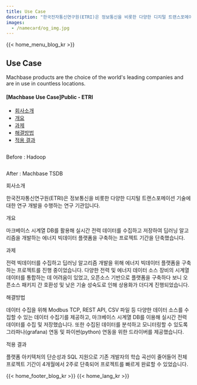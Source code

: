 ```yaml
---
title: Use Case
description: "한국전자통신연구원(ETRI)은 정보통신을 비롯한 다양한 디지털 트랜스포메이션 기술에 대한 연구 개발을 수행하는 연구 기관입니다."
images:
  - /namecard/og_img.jpg
---
```


<head>
  <meta charset="UTF-8" />
  <meta name="viewport" content="width=device-width, initial-scale=1.0" />
  <link rel="stylesheet" type="text/css" href="../../css/common.css" />
  <link rel="stylesheet" type="text/css" href="../../css/style.css" />
</head>
{{< home_menu_blog_kr >}}
<section class="usecase_section0">
  <div>
    <h2 class="sub_page_title">Use Case</h2>
    <p class="sub_page_titletext">
      Machbase products are the choice of the world's leading companies and are
      in use in countless locations.
    </p>
  </div>
</section>
<section>
  <div class="tech-inner">
    <section>
      <div class="tech-inner">
        <h4 class="blog-title">[Machbase Use Case]Public - ETRI</h4>
        <ul class="tech-list-ul">
          <a href="#anchor1">
            <li class="tech-list-li" id="tech-list-li">회사소개</li></a
          >
          <a href="#anchor2">
            <li class="tech-list-li" id="tech-list-li">개요</li></a
          >
          <a href="#anchor3">
            <li class="tech-list-li" id="tech-list-li">과제</li>
          </a>
          <a href="#anchor4">
            <li class="tech-list-li" id="tech-list-li">해결방법</li></a
          >
          <a href="#anchor5">
            <li class="tech-list-li" id="tech-list-li">적용 결과</li>
          </a>
        </ul>
        <div class="tech-contents">
          <div>
            <div class="tech-img-wrap">
              <img class="tech-img" src="../../img/usecase_etri1.png" alt="" />
            </div>
            <p class="tech-contents-link-text">Before : Hadoop</p>
            <div class="tech-img-wrap">
              <img class="tech-img" src="../../img/usecase_etri2.png" alt="" />
            </div>
            <p class="tech-contents-link-text">After : Machbase TSDB</p>
            <p class="tech-title" id="anchor1">회사소개</p>
            <p class="tech-contents-text">
              한국전자통신연구원(ETRI)은 정보통신을 비롯한 다양한 디지털
              트랜스포메이션 기술에 대한 연구 개발을 수행하는 연구 기관입니다.
            </p>
            <p class="tech-title" id="anchor2">개요</p>
            <p class="tech-contents-text">
              마크베이스 시계열 DB를 활용해 실시간 전력 데이터를 수집하고
              저장하여 딥러닝 알고리즘을 개발하는 에너지 빅데이터 플랫폼을
              구축하는 프로젝트 기간을 단축했습니다.
            </p>
            <p class="tech-title" id="anchor3">과제</p>
            <p class="tech-contents-text">
              전력 빅데이터를 수집하고 딥러닝 알고리즘 개발을 위해 에너지
              빅데이터 플랫폼을 구축하는 프로젝트를 진행 중이었습니다. 다양한
              전력 및 에너지 데이터 소스 장비의 시계열 데이터를 통합하는 데
              어려움이 있었고, 오픈소스 기반으로 플랫폼을 구축하다 보니 오픈소스
              패키지 간 호환성 및 낮은 기술 성숙도로 인해 상용화가 더디게
              진행되었습니다.
            </p>
            <p class="tech-title" id="anchor4">해결방법</p>
            <p class="tech-contents-text">
              데이터 수집을 위해 Modbus TCP, REST API, CSV 파일 등 다양한 데이터
              소스를 수집할 수 있는 데이터 수집기를 제공하고, 마크베이스 시계열
              DB를 이용해 실시간 전력 데이터를 수집 및 저장했습니다. 또한 수집된
              데이터를 분석하고 모니터링할 수 있도록 그라파나(grafana) 연동 및
              파이썬(python) 연동을 위한 드라이버를 제공했습니다.
            </p>
            <p class="tech-title" id="anchor5">적용 결과</p>
            <p class="tech-contents-text">
              플랫폼 아키텍처의 단순성과 SQL 지원으로 기존 개발자의 학습 곡선이
              줄어들어 전체 프로젝트 기간이 4개월에서 2주로 단축되어 프로젝트를
              빠르게 완료할 수 있었습니다.
            </p>
          </div>
        </div>
      </div>
    </section>
  </div>
</section>
{{< home_footer_blog_kr >}}
{{< home_lang_kr >}}
